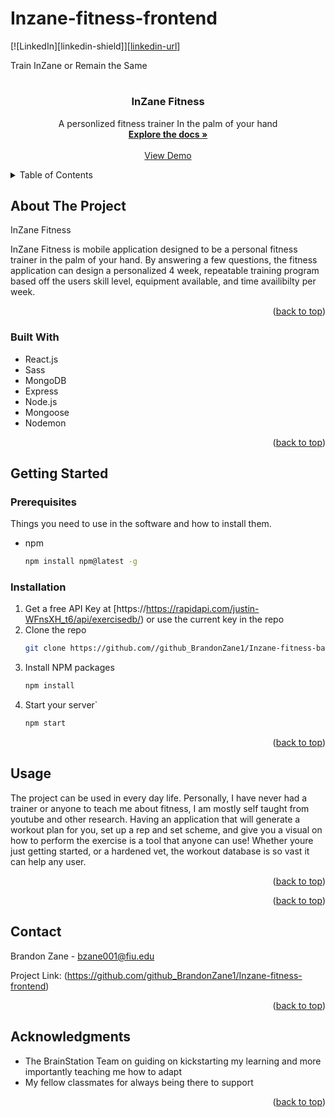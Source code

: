 # Inzane-fitness-frontend


[![LinkedIn][linkedin-shield]][[linkedin-url](https://www.linkedin.com/in/brandonzane273/)]



Train InZane or Remain the Same
<br />
<div align="center">
  <a href="https://github.com/github_BrandonZane1/Inzane-fitness-frontend">
    <h1 font-family="impact width="80" height="80">
  </a>

<h3 align="center">InZane Fitness</h3>

  <p align="center">
    A personlized fitness trainer In the palm of your hand
    <br />
    <a href="https://github.com/github_BrandonZane1/Inzane-fitness-frontend"><strong>Explore the docs »</strong></a>
    <br />
    <br />
    <a href="https://github.com/github_BrandonZane1/Inzane-fitness-frontend">View Demo</a>
  </p>
</div>



<!-- TABLE OF CONTENTS -->
<details>
  <summary>Table of Contents</summary>
  <ol>
    <li>
      <a href="#about-the-project">About The Project</a>
      <ul>
        <li><a href="#built-with">Built With</a></li>
      </ul>
    </li>
    <li>
      <a href="#getting-started">Getting Started</a>
      <ul>
        <li><a href="#prerequisites">Prerequisites</a></li>
        <li><a href="#installation">Installation</a></li>
      </ul>
    </li>
    <li><a href="#usage">Usage</a></li>
    <li><a href="#roadmap">Roadmap</a></li>
    <li><a href="#contributing">Contributing</a></li>
    <li><a href="#acknowledgments">Acknowledgments</a></li>
  </ol>
</details>



<!-- ABOUT THE PROJECT -->
## About The Project

InZane Fitness

InZane Fitness is mobile application designed to be a personal fitness trainer in the palm of your hand. By answering a few questions, the fitness application can design a personalized 4 week, repeatable training program based off the users skill level, equipment available, and time availibilty per week.

<p align="right">(<a href="#readme-top">back to top</a>)</p>



### Built With

* React.js
* Sass
* MongoDB
* Express
* Node.js                                       
* Mongoose 
* Nodemon                                       
                                       
<p align="right">(<a href="#readme-top">back to top</a>)</p>



<!-- GETTING STARTED -->
## Getting Started

### Prerequisites

Things you need to use in the software and how to install them.
* npm
  ```sh
  npm install npm@latest -g
  ```

### Installation

1. Get a free API Key at [https://https://rapidapi.com/justin-WFnsXH_t6/api/exercisedb/) or use the current key in the repo
2. Clone the repo
   ```sh
   git clone https://github.com//github_BrandonZane1/Inzane-fitness-backend.git
   ```
3. Install NPM packages
   ```sh
   npm install
   ```
4. Start your server`
   ```js
   npm start
   ```

<p align="right">(<a href="#readme-top">back to top</a>)</p>



<!-- USAGE EXAMPLES -->
## Usage

The project can be used in every day life. Personally, I have never had a trainer or anyone to teach me about fitness, I am mostly self taught from youtube and other research. Having an application that will generate a workout plan for you, set up a rep and set scheme, and give you a visual on how to perform the exercise is a tool that anyone can use! Whether youre just getting started, or a hardened vet, the workout database is so vast it can help any user.



<p align="right">(<a href="#readme-top">back to top</a>)</p>



<p align="right">(<a href="#readme-top">back to top</a>)</p>



<!-- CONTACT -->
## Contact

Brandon Zane - bzane001@fiu.edu

Project Link: (https://github.com/github_BrandonZane1/Inzane-fitness-frontend)

<p align="right">(<a href="#readme-top">back to top</a>)</p>



<!-- ACKNOWLEDGMENTS -->
## Acknowledgments

* The BrainStation Team on guiding on kickstarting my learning and more importantly teaching me how to adapt
* My fellow classmates for always being there to support

<p align="right">(<a href="#readme-top">back to top</a>)</p>

